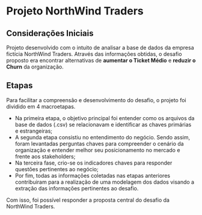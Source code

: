 <h1>Projeto NorthWind Traders</h1>

<h2>Considerações Iniciais</h2>

Projeto desenvolvido com o intuito de analisar a base de dados da empresa fictícia NorthWind Traders. Através das informações obtidas, o desafio proposto era encontrar alternativas de **aumentar o Ticket Médio** e **reduzir o Churn** da organização. 

<h2>Etapas</h2>

Para facilitar a compreensão e desenvolvimento do desafio, o projeto foi dividido em 4 macroetapas. 

 - Na primeira etapa, o objetivo principal foi entender como os arquivos da base de dados (.csv) se relacionavam e identificar as chaves primárias e estrangeiras;
 - A segunda etapa consistiu no entendimento do negócio. Sendo assim, foram levantadas perguntas chaves para compreender o cenário da organização e entender melhor seu posicionamento no mercado e frente aos stakeholders;
 - Na terceira fase, crio-se os indicadores chaves para responder questões pertinentes ao negócio;
 - Por fim, todas as informações coletadas nas etapas anteriores contribuiram para a realização de uma modelagem dos dados visando a extração das informações pertinentes ao desafio. 
 
 Com isso, foi possível responder a proposta central do desafio da NorthWind Traders. 
